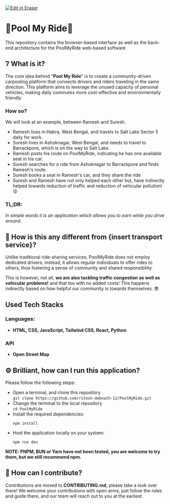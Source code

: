 <p><a target="_blank" href="https://app.eraser.io/workspace/Ux4DPV1fQsUtf4Ymo83M" id="edit-in-eraser-github-link"><img alt="Edit in Eraser" src="https://firebasestorage.googleapis.com/v0/b/second-petal-295822.appspot.com/o/images%2Fgithub%2FOpen%20in%20Eraser.svg?alt=media&amp;token=968381c8-a7e7-472a-8ed6-4a6626da5501"></a></p>

# 🚗Pool My Ride🚗

This repository contains the browser-based interface as well as the back-end architecture for the PoolMyRide web-based software

## ❔ What is it?
The core idea behind "**Pool My Ride**" is to create a community-driven carpooling platform that connects drivers and riders traveling in the same direction. This platform aims to leverage the unused capacity of personal vehicles, making daily commutes more cost-effective and environmentally friendly

### How so?
We will look at an example, between Ramesh and Suresh.

- Ramesh lives in Habra, West Bengal, and travels to Salt Lake Sector 5 daily for work.
- Suresh lives in Ashoknagar, West Bengal, and needs to travel to Barrackpore, which is on the way to Salt Lake.
- Ramesh posts his route on PoolMyRide, indicating he has one available seat in his car.
- Suresh searches for a ride from Ashoknagar to Barrackpore and finds Ramesh's route.
- Suresh books a seat in Ramesh's car, and they share the ride
- Suresh and Ramesh have not only helped each other but, have indirectly helped towards reduction of traffic and reduction of vehicular pollution! 😲
### TL;DR: 
*In simple words it is an application which allows you to earn while you drive around.*

## 🤔 How is this any different from {insert transport service}?
Unlike traditional ride-sharing services, PoolMyRide does not employ dedicated drivers; instead, it allows regular individuals to offer rides to others, thus fostering a sense of community and shared responsibility.

This is however, not all, **we are also tackling traffic congestion as well as vehicular problems!** and that too with no added costs! This happens indirectly based on how helpful our community is towards themselves. 😎

## Used Tech Stacks
### Languages:
* **HTML, CSS, JavaScript, Tailwind CSS, React, Python**
### API
* **Open Street Map**
  
## ⚙ Brilliant, how can I run this application? 
Please follow the following steps:
- Open a terminal, and clone this repository <br> ``` git clone https://github.com/ritesh-debnath-12/PoolMyRide.git ```
- Change the terminal to the local repository <br> ``` cd PoolMyRide ```
- Install the required dependencies:
  ```
  npm install
  ```
- Host the application locally on your system:
  ```
  npm run dev
  ```
**NOTE: PNPM, BUN or Yarn have not been tested, you are welcome to try them, but we still recommend npm.**
## 🤔 How can I contribute?
Contributions are moved to **CONTRIBUTING.md**, please take a look over there! We welcome your contributions with open arms, just follow the rules and guide there, and our team will reach out to you at the earliest.

<!-- eraser-additional-content -->
<!-- eraser-additional-files -->
<!-- end-eraser-additional-files -->
<!-- end-eraser-additional-content -->
<!--- Eraser file: https://app.eraser.io/workspace/Ux4DPV1fQsUtf4Ymo83M --->
